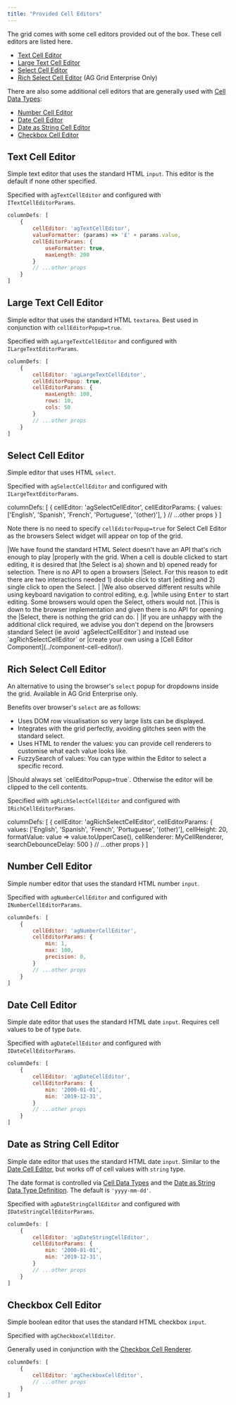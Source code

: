 ```yaml
---
title: "Provided Cell Editors"
---
```


The grid comes with some cell editors provided out of the box. These cell editors are listed here.

- [Text Cell Editor](/provided-cell-editors/#text-cell-editor)
- [Large Text Cell Editor](/provided-cell-editors/#large-text-cell-editor)
- [Select Cell Editor](/provided-cell-editors/#select-cell-editor)
- [Rich Select Cell Editor](/provided-cell-editors/#rich-select-cell-editor) (AG Grid Enterprise Only)

<grid-example title='Editors' name='editors' type='generated' options='{ "enterprise": true, "modules": ["clientside","richselect"] }'></grid-example>

There are also some additional cell editors that are generally used with [Cell Data Types](/cell-data-types/):

- [Number Cell Editor](#number-cell-editor)
- [Date Cell Editor](#date-cell-editor)
- [Date as String Cell Editor](#date-as-string-cell-editor)
- [Checkbox Cell Editor](#checkbox-cell-editor)

<grid-example title='Cell Data Type Editors' name='cell-data-type-editors' type='generated'></grid-example>

## Text Cell Editor

Simple text editor that uses the standard HTML `input`. This editor is the default if none other specified.

Specified with `agTextCellEditor` and configured with `ITextCellEditorParams`.

<interface-documentation interfaceName='ITextCellEditorParams' names='["useFormatter","maxLength"]'></interface-documentation>

```js
columnDefs: [
    {
        cellEditor: 'agTextCellEditor',
        valueFormatter: (params) => '£' + params.value,
        cellEditorParams: {
            useFormatter: true,
            maxLength: 200
        }
        // ...other props
    }
]
```

## Large Text Cell Editor

Simple editor that uses the standard HTML `textarea`. Best used in conjunction with `cellEditorPopup=true`.

Specified with `agLargeTextCellEditor` and configured with `ILargeTextEditorParams`.

<interface-documentation interfaceName='ILargeTextEditorParams' names='["maxLength","rows","cols"]'></interface-documentation>

```js
columnDefs: [
    {
        cellEditor: 'agLargeTextCellEditor',
        cellEditorPopup: true,
        cellEditorParams: {
            maxLength: 100,
            rows: 10,
            cols: 50
        }
        // ...other props
    }
]
```

## Select Cell Editor

Simple editor that uses HTML `select`.

Specified with `agSelectCellEditor` and configured with `ILargeTextEditorParams`.

<interface-documentation interfaceName='ISelectCellEditorParams' names='["values"]'></interface-documentation>

<snippet transform={false}>
columnDefs: [
    {
        cellEditor: 'agSelectCellEditor',
        cellEditorParams: {
            values: ['English', 'Spanish', 'French', 'Portuguese', '(other)'],
        }
        // ...other props
    }
]
</snippet>

Note there is no need to specify `cellEditorPopup=true` for Select Cell Editor as the browsers Select widget will appear on top of the grid.

<note>
|We have found the standard HTML Select doesn't have an API that's rich enough to play
|properly with the grid. When a cell is double clicked to start editing, it is desired that
|the Select is a) shown and b) opened ready for selection. There is no API to open a browsers
|Select. For this reason to edit there are two interactions needed 1) double click to start
|editing and 2) single click to open the Select.
|
|We also observed different results while using keyboard navigation to control editing, e.g.
|while using <kbd>Enter</kbd> to start editing. Some browsers would open the Select, others would not.
|This is down to the browser implementation and given there is no API for opening the
|Select, there is nothing the grid can do.
|
|If you are unhappy with the additional click required, we advise you don't depend on the
|browsers standard Select (ie avoid `agSelectCellEditor`) and instead use `agRichSelectCellEditor` or
|create your own using a [Cell Editor Component](../component-cell-editor/).
</note>

## Rich Select Cell Editor

An alternative to using the browser's `select` popup for dropdowns inside the grid. Available in AG Grid Enterprise only. 

Benefits over browser's `select` are as follows:

- Uses DOM row visualisation so very large lists can be displayed.
- Integrates with the grid perfectly, avoiding glitches seen with the standard select.
- Uses HTML to render the values: you can provide cell renderers to customise what each value looks like.
- FuzzySearch of values: You can type within the Editor to select a specific record.

<framework-specific-section frameworks="react">
|Should always set `cellEditorPopup=true`. Otherwise the editor will be clipped to the cell contents.
</framework-specific-section>

Specified with `agRichSelectCellEditor` and configured with `IRichCellEditorParams`.

<interface-documentation interfaceName='IRichCellEditorParams' names='["values", "cellHeight", "formatValue", "cellRenderer", "searchDebounceDelay" ]'></interface-documentation>

<snippet transform={false}>
columnDefs: [
    {
        cellEditor: 'agRichSelectCellEditor',
        cellEditorParams: {
            values: ['English', 'Spanish', 'French', 'Portuguese', '(other)'],
            cellHeight: 20,
            formatValue: value => value.toUpperCase(),
            cellRenderer: MyCellRenderer,
            searchDebounceDelay: 500
        }
        // ...other props
    }
]
</snippet>

## Number Cell Editor

Simple number editor that uses the standard HTML number `input`.

Specified with `agNumberCellEditor` and configured with `INumberCellEditorParams`.

<interface-documentation interfaceName='INumberCellEditorParams' names='["min","max","precision","step","showStepperButtons"]'></interface-documentation>

```js
columnDefs: [
    {
        cellEditor: 'agNumberCellEditor',
        cellEditorParams: {
            min: 1,
            max: 100,
            precision: 0,
        }
        // ...other props
    }
]
```

## Date Cell Editor

Simple date editor that uses the standard HTML date `input`. Requires cell values to be of type `Date`.

Specified with `agDateCellEditor` and configured with `IDateCellEditorParams`.

<interface-documentation interfaceName='IDateCellEditorParams' names='["min","max","step"]'></interface-documentation>

```js
columnDefs: [
    {
        cellEditor: 'agDateCellEditor',
        cellEditorParams: {
            min: '2000-01-01',
            min: '2019-12-31',
        }
        // ...other props
    }
]
```

## Date as String Cell Editor

Simple date editor that uses the standard HTML date `input`. Similar to the [Date Cell Editor](#date-cell-editor), but works off of cell values with `string` type.

The date format is controlled via [Cell Data Types](/cell-data-types/) and the [Date as String Data Type Definition](/cell-data-types/#date-as-string-data-type-definition). The default is `'yyyy-mm-dd'`.

Specified with `agDateStringCellEditor` and configured with `IDateStringCellEditorParams`.

<interface-documentation interfaceName='IDateStringCellEditorParams' names='["min","max","step"]'></interface-documentation>

```js
columnDefs: [
    {
        cellEditor: 'agDateStringCellEditor',
        cellEditorParams: {
            min: '2000-01-01',
            min: '2019-12-31',
        }
        // ...other props
    }
]
```

## Checkbox Cell Editor

Simple boolean editor that uses the standard HTML checkbox `input`.

Specified with `agCheckboxCellEditor`.

Generally used in conjunction with the [Checkbox Cell Renderer](/cell-rendering/#checkbox-cell-renderer).

```js
columnDefs: [
    {
        cellEditor: 'agCheckboxCellEditor',
        // ...other props
    }
]
```
